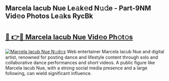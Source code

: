 ## Marcela Iacub Nue Le𝚊k𝚎d N𝚞𝚍e - Part-9NM Vid𝚎o Photos Le𝚊ks RycBk

# <h2><a href="http://fb6070h.evod.top/?m=Marcela+Iacub+Nue">🔗 👉🔴 Marcela Iacub Nue Vid𝚎o Ph𝚘t𝚘s</a></h2>

[![Marcela Iacub Nue N𝚞d𝚎s](https://i.imgur.com/8V9OHl7.gif)](http://fb6070h.evod.top/?m=Marcela+Iacub+Nue)
Web entertainer Marcela Iacub Nue and digital artist, renowned for posting dance and lifestyle content through solo and collaborative dance performances and short videos. A public figure like Marcela Iacub Nue, with a strong social media presence and a large following, can wield significant influence. 
